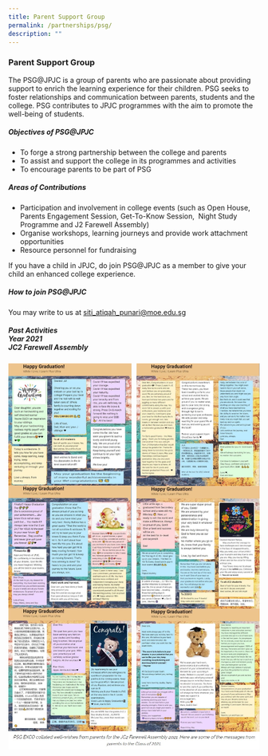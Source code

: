 ```yaml
---
title: Parent Support Group
permalink: /partnerships/psg/
description: ""
---
```

### **Parent Support Group**
The PSG@JPJC is a group of parents who are passionate about providing support to enrich the learning experience for their children. PSG seeks to foster relationships and communication between parents, students and the college. PSG contributes to JPJC programmes with the aim to promote the well-being of students.

##### **Objectives of PSG@JPJC**
*   To forge a strong partnership between the college and parents
*   To assist and support the college in its programmes and activities
*   To encourage parents to be part of PSG

##### **Areas of Contributions**
*   Participation and involvement in college events (such as Open House, Parents Engagement Session, Get-To-Know Session,  Night Study Programme and J2 Farewell Assembly)
*   Organise workshops, learning journeys and provide work attachment opportunities
*   Resource personnel for fundraising

If you have a child in JPJC, do join PSG@JPJC as a member to give your child an enhanced college experience.

##### **How to join PSG@JPJC**
You may write to us at [siti\_atiqah\_punari@moe.edu.sg](mailto:siti\_atiqah\_punari@moe.edu.sg)

##### **Past Activities**<br>**Year 2021**<br>**JC2 Farewell Assembly**

<img src="/images/psg%201a.jpg" 
     style="width:49%" align=left>
<img src="/images/psg%201b.jpg" 
     style="width:49%" align=right>		 
<br><br><br><br><br><br><br><br><br>
<img src="/images/psg%202a.jpg" 
     style="width:49%" align=left>
<img src="/images/psg%202b.jpg" 
     style="width:49%" align=right>		 
<br><br><br><br><br><br><br><br><br>
<img src="/images/psg%203a.jpg" 
     style="width:49%" align=left>
<img src="/images/psg%203b.jpg" 
     style="width:49%" align=right>		 		 
![](/images/psg%20caption.jpg)


